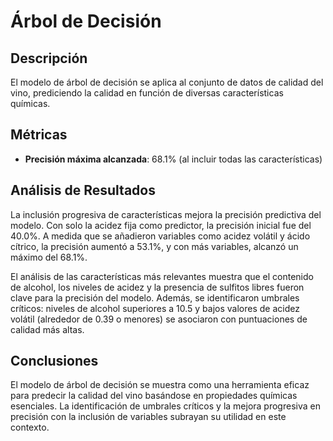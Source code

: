 # Árbol de Decisión

## Descripción

El modelo de árbol de decisión se aplica al conjunto de datos de calidad del vino, prediciendo la calidad en función de diversas características químicas.

## Métricas

- **Precisión máxima alcanzada**: 68.1% (al incluir todas las características)

## Análisis de Resultados

La inclusión progresiva de características mejora la precisión predictiva del modelo. Con solo la acidez fija como predictor, la precisión inicial fue del 40.0%. A medida que se añadieron variables como acidez volátil y ácido cítrico, la precisión aumentó a 53.1%, y con más variables, alcanzó un máximo del 68.1%.

El análisis de las características más relevantes muestra que el contenido de alcohol, los niveles de acidez y la presencia de sulfitos libres fueron clave para la precisión del modelo. Además, se identificaron umbrales críticos: niveles de alcohol superiores a 10.5 y bajos valores de acidez volátil (alrededor de 0.39 o menores) se asociaron con puntuaciones de calidad más altas.

## Conclusiones

El modelo de árbol de decisión se muestra como una herramienta eficaz para predecir la calidad del vino basándose en propiedades químicas esenciales. La identificación de umbrales críticos y la mejora progresiva en precisión con la inclusión de variables subrayan su utilidad en este contexto.

